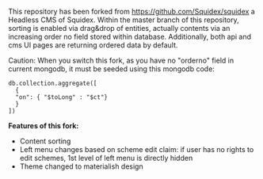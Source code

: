 This repository has been forked from https://github.com/Squidex/squidex a Headless CMS of Squidex. 
Within the master branch of this repository, sorting is enabled via drag&drop of entities, actually contents via an increasing order no field stored within database. Additionally, both api and cms UI pages are returning ordered data by default. 

Caution:
When you switch this fork, as you have no "orderno" field in current mongodb, it must be seeded using this mongodb code:
```
db.collection.aggregate([
  {
  "on": { "$toLong" : "$ct"}
  }
])
```

**Features of this fork:**
- Content sorting
- Left menu changes based on scheme edit claim: if user has no rights to edit schemes, 1st level of left menu is directly hidden
- Theme changed to materialish design
